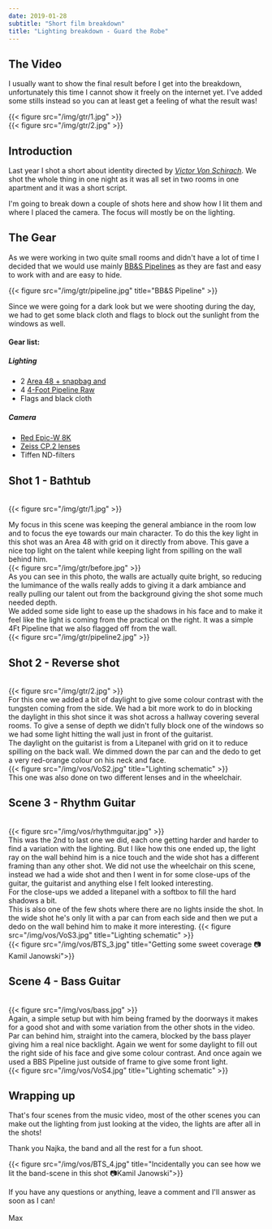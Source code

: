 ```yaml
---
date: 2019-01-28
subtitle: "Short film breakdown"
title: "Lighting breakdown - Guard the Robe"
---
```


## The Video
I usually want to show the final result before I get into the breakdown, unfortunately this time I cannot show it freely on the internet yet. I've added some stills instead so you can at least get a feeling of what the result was!

{{< figure src="/img/gtr/1.jpg" >}}
<br>
{{< figure src="/img/gtr/2.jpg" >}}

## Introduction

Last year I shot a short about identity directed by [_Victor Von Schirach_](https://www.victorvonschirach.com/). We shot the whole thing in one night as it was all set in two rooms in one apartment and it was a short script. 

I'm going to break down a couple of shots here and show how I lit them and where I placed the camera. The focus will mostly be on the lighting. 

## The Gear
As we were working in two quite small rooms and didn't have a lot of time I decided that we would use mainly [BB&S Pipelines](https://bbsrentalsupport.com/collections/pipeline-system) as they are fast and easy to work with and are easy to hide. 

{{< figure src="/img/gtr/pipeline.jpg" title="BB&S Pipeline" >}}

Since we were going for a dark look but we were shooting during the day, we had to get some black cloth and flags to block out the sunlight from the windows as well.
<br>

#### Gear list: 

##### Lighting
* 2 [Area 48 + snapbag and](https://bbsrentalsupport.com/collections/area-48)
* 4 [4-Foot Pipeline Raw](https://bbsrentalsupport.com/collections/pipeline-system)
* Flags and black cloth

##### Camera
* [Red Epic-W 8K](http://www.red.com/products/epic-dragon)
* [Zeiss CP.2 lenses](https://www.zeiss.com/camera-lenses/us/cinematography/products/compact-prime-cp2-lenses.html)
* Tiffen ND-filters


## Shot 1 - Bathtub
<br>
{{< figure src="/img/gtr/1.jpg" >}}

My focus in this scene was keeping the general ambiance in the room low and to focus the eye towards our main character. To do this the key light in this shot was an Area 48 with grid on it directly from above. This gave a nice top light on the talent while keeping light from spilling on the wall behind him.
<br>
{{< figure src="/img/gtr/before.jpg" >}}
<br>
As you can see in this photo, the walls are actually quite bright, so reducing the lumimance of the walls really adds to giving it a dark ambiance and really pulling our talent out from the background giving the shot some much needed depth. 
<br>
We added some side light to ease up the shadows in his face and to make it feel like the light is coming from the practical on the right. It was a simple 4Ft Pipeline that we also flagged off from the wall.
<br>
{{< figure src="/img/gtr/pipeline2.jpg" >}}

## Shot 2 - Reverse shot
<br>
{{< figure src="/img/gtr/2.jpg" >}}
<br>
For this one we added a bit of daylight to give some colour contrast with the tungsten coming from
the side. We had a bit more work to do in blocking the daylight in this shot since it was shot across
a hallway covering several rooms. To give a sense of depth we didn't fully block one of the windows so we had some light hitting the wall just in front of the guitarist. 
<br>
The daylight on the guitarist is from a Litepanel with grid on it to reduce spilling on the back wall. We dimmed down the par can and the dedo to get a very red-orange colour on his neck and face.
<br>
{{< figure src="/img/vos/VoS2.jpg" title="Lighting schematic" >}}
<br>
This one was also done on two different lenses and in the wheelchair.

## Scene 3 - Rhythm Guitar
<br>
{{< figure src="/img/vos/rhythmguitar.jpg" >}}
<br>
This was the 2nd to last one we did, each one getting harder and harder to find a variation with the lighting. But I like how this one ended up, the light ray on the wall behind him is a nice touch and
the wide shot has a different framing than any other shot. We did not use the wheelchair on this scene, instead we had a wide shot and then I went in for some close-ups of the guitar, the guitarist
and anything else I felt looked interesting.
<br>
For the close-ups we added a litepanel with a softbox to fill the hard shadows a bit.
<br>
This is also one of the few shots where there are no lights inside the shot. In the wide shot he's only lit with a par can from each side and then we put a dedo on the wall behind him to make it more interesting. 
{{< figure src="/img/vos/VoS3.jpg" title="Lighting schematic" >}}
<br>
{{< figure src="/img/vos/BTS_3.jpg" title="Getting some sweet coverage 📷Kamil Janowski">}}



## Scene 4 - Bass Guitar
<br>
{{< figure src="/img/vos/bass.jpg" >}}
<br>
Again, a simple setup but with him being framed by the doorways it makes for a good shot and with some
variation from the other shots in the video. Par can behind him, straight into the camera, blocked by the bass player giving him a real nice backlight. Again we went for some daylight to fill out the right side of his face and give some colour contrast. And once again we used a BBS Pipeline just 
outside of frame to give some front light.
<br>
{{< figure src="/img/vos/VoS4.jpg" title="Lighting schematic" >}}

## Wrapping up

That's four scenes from the music video, most of the other scenes you can make out the lighting from just looking at the video, the lights are after all in the shots! 

Thank you Najka, the band and all the rest for a fun shoot.

{{< figure src="/img/vos/BTS_4.jpg" title="Incidentally you can see how we lit the band-scene in this shot 📷Kamil Janowski">}}


If you have any questions or anything, leave a comment and I'll answer as soon as I can!
<br>
<br>
Max
